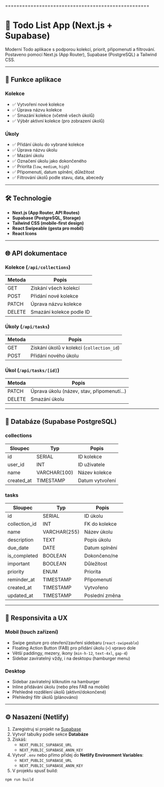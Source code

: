 ===================================================

# 📝 Todo List App (Next.js + Supabase)

Moderní Todo aplikace s podporou kolekcí, priorit, připomenutí a filtrování.  
Postaveno pomocí Next.js (App Router), Supabase (PostgreSQL) a Tailwind CSS.

---

## 🚀 Funkce aplikace

### Kolekce
- ✅ Vytvoření nové kolekce
- ✅ Úprava názvu kolekce
- ✅ Smazání kolekce (včetně všech úkolů)
- ✅ Výběr aktivní kolekce (pro zobrazení úkolů)

### Úkoly
- ✅ Přidání úkolu do vybrané kolekce
- ✅ Úprava názvu úkolu
- ✅ Mazání úkolu
- ✅ Označení úkolu jako dokončeného
- ✅ Priorita (`low`, `medium`, `high`)
- ✅ Připomenutí, datum splnění, důležitost
- ✅ Filtrování úkolů podle stavu, data, abecedy

---

## 🛠 Technologie

- **Next.js (App Router, API Routes)**
- **Supabase (PostgreSQL, Storage)**
- **Tailwind CSS (mobile-first design)**
- **React Swipeable (gesta pro mobil)**
- **React Icons**

---

## 🌐 API dokumentace

### Kolekce (`/api/collections`)
| Metoda | Popis |
|--------|-------|
| GET    | Získání všech kolekcí |
| POST   | Přidání nové kolekce |
| PATCH  | Úprava názvu kolekce |
| DELETE | Smazání kolekce podle ID |

### Úkoly (`/api/tasks`)
| Metoda | Popis |
|--------|-------|
| GET    | Získání úkolů v kolekci (`collection_id`) |
| POST   | Přidání nového úkolu |

### Úkol (`/api/tasks/[id]`)
| Metoda | Popis |
|--------|-------|
| PATCH  | Úprava úkolu (název, stav, připomenutí...) |
| DELETE | Smazání úkolu |

---

## 💾 Databáze (Supabase PostgreSQL)

### collections
| Sloupec   | Typ          | Popis           |
|-----------|--------------|-----------------|
| id        | SERIAL        | ID kolekce      |
| user_id   | INT           | ID uživatele    |
| name      | VARCHAR(100)  | Název kolekce   |
| created_at| TIMESTAMP     | Datum vytvoření |

### tasks
| Sloupec      | Typ           | Popis          |
|--------------|---------------|----------------|
| id           | SERIAL         | ID úkolu       |
| collection_id| INT            | FK do kolekce  |
| name         | VARCHAR(255)   | Název úkolu    |
| description  | TEXT           | Popis úkolu    |
| due_date     | DATE           | Datum splnění  |
| is_completed | BOOLEAN        | Dokončeno/ne   |
| important    | BOOLEAN        | Důležitost     |
| priority     | ENUM           | Priorita       |
| reminder_at  | TIMESTAMP      | Připomenutí    |
| created_at   | TIMESTAMP      | Vytvořeno      |
| updated_at   | TIMESTAMP      | Poslední změna |

---

## 📱 Responsivita a UX

### Mobil (touch zařízení)
- Swipe gesture pro otevření/zavření sidebaru (`react-swipeable`)
- Floating Action Button (FAB) pro přidání úkolu (`+`) vpravo dole
- Větší paddingy, mezery, ikony (`min-h-12`, `text-4xl`, `gap-4`)
- Sidebar zavíratelný vždy, i na desktopu (hamburger menu)

### Desktop
- Sidebar zavíratelný kliknutím na hamburger
- Inline přidávání úkolu (nebo přes FAB na mobile)
- Přehledné rozdělení úkolů (aktivní/dokončené)
- Přehledný filtr úkolů (plánováno)

---

## ⚙ Nasazení (Netlify)

1. Zaregistruj si projekt na [Supabase](https://supabase.io)
2. Vytvoř tabulky podle sekce **Databáze**
3. Získáš:
    - `NEXT_PUBLIC_SUPABASE_URL`
    - `NEXT_PUBLIC_SUPABASE_ANON_KEY`
4. Vytvoř `.env` nebo přímo přidej do **Netlify Environment Variables**:
    - `NEXT_PUBLIC_SUPABASE_URL`
    - `NEXT_PUBLIC_SUPABASE_ANON_KEY`
5. V projektu spusť build:
```bash
npm run build

